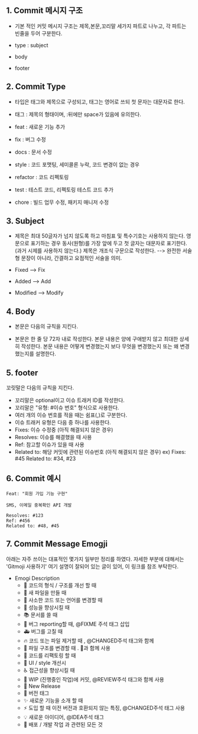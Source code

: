 ## 1. Commit 메시지 구조
* 기본 적인 커밋 메시지 구조는 제목,본문,꼬리말 세가지 파트로 나누고, 각 파트는 빈줄을 두어 구분한다.

- type : subject

- body

- footer

## 2. Commit Type
* 타입은 태그와 제목으로 구성되고, 태그는 영어로 쓰되 첫 문자는 대문자로 한다.

* 태그 : 제목의 형태이며, :뒤에만 space가 있음에 유의한다.

* feat : 새로운 기능 추가
* fix : 버그 수정
* docs : 문서 수정
* style : 코드 포맷팅, 세미콜론 누락, 코드 변경이 없는 경우
* refactor : 코드 리펙토링
* test : 테스트 코드, 리펙토링 테스트 코드 추가
* chore : 빌드 업무 수정, 패키지 매니저 수정

## 3. Subject
* 제목은 최대 50글자가 넘지 않도록 하고 마침표 및 특수기호는 사용하지 않는다. 영문으로 표기하는 경우 동사(원형)를 가장 앞에 두고 첫 글자는 대문자로 표기한다.(과거 시제를 사용하지 않는다.) 제목은 개조식 구문으로 작성한다. --> 완전한 서술형 문장이 아니라, 간결하고 요점적인 서술을 의미.

* Fixed --> Fix
* Added --> Add
* Modified --> Modify

## 4. Body
* 본문은 다음의 규칙을 지킨다.

* 본문은 한 줄 당 72자 내로 작성한다. 본문 내용은 양에 구애받지 않고 최대한 상세히 작성한다. 본문 내용은 어떻게 변경했는지 보다 무엇을 변경했는지 또는 왜 변경했는지를 설명한다.

## 5. footer
꼬릿말은 다음의 규칙을 지킨다.

* 꼬리말은 optional이고 이슈 트래커 ID를 작성한다.
* 꼬리말은 "유형: #이슈 번호" 형식으로 사용한다.
* 여러 개의 이슈 번호를 적을 때는 쉼표(,)로 구분한다.
* 이슈 트래커 유형은 다음 중 하나를 사용한다.
* Fixes: 이슈 수정중 (아직 해결되지 않은 경우)
* Resolves: 이슈를 해결했을 때 사용
* Ref: 참고할 이슈가 있을 때 사용
* Related to: 해당 커밋에 관련된 이슈번호 (아직 해결되지 않은 경우) ex) Fixes: #45 Related to: #34, #23

## 6. Commit 예시
```
Feat: "회원 가입 기능 구현"

SMS, 이메일 중복확인 API 개발

Resolves: #123
Ref: #456
Related to: #48, #45
```

## 7. Commit Message Emogji
아래는 자주 쓰이는 대표적인 몇가지 일부만 정리를 하였다. 자세한 부분에 대해서는 'Gitmoji 사용하기' 여기 설명이 잘되어 있는 글이 있어, 이 링크를 참조 부탁한다.

* Emogi Description
  * 🎨 코드의 형식 / 구조를 개선 할 때
  * 📰 새 파일을 만들 때
  * 📝 사소한 코드 또는 언어를 변경할 때
  * 🐎 성능을 향상시킬 때
  * 📚 문서를 쓸 때
  * 🐛 버그 reporting할 때, @FIXME 주석 태그 삽입
  * 🚑 버그를 고칠 때
  * 🔥 코드 또는 파일 제거할 때 , @CHANGED주석 태그와 함께
  * 🚜 파일 구조를 변경할 때 . 🎨과 함께 사용
  * 🔨 코드를 리팩토링 할 때
  * 💄 UI / style 개선시
  * ♿️ 접근성을 향상시킬 때
  * 🚧 WIP (진행중인 작업)에 커밋, @REVIEW주석 태그와 함께 사용
  * 💎 New Release
  * 🔖 버전 태그
  * ✨ 새로운 기능을 소개 할 때
  * ⚡️ 도입 할 때 이전 버전과 호환되지 않는 특징, @CHANGED주석 태그 사용
  * 💡 새로운 아이디어, @IDEA주석 태그
  * 🚀 배포 / 개발 작업 과 관련된 모든 것
